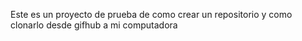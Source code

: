 Este es un proyecto de prueba de como crear un repositorio y como clonarlo desde gifhub a mi computadora